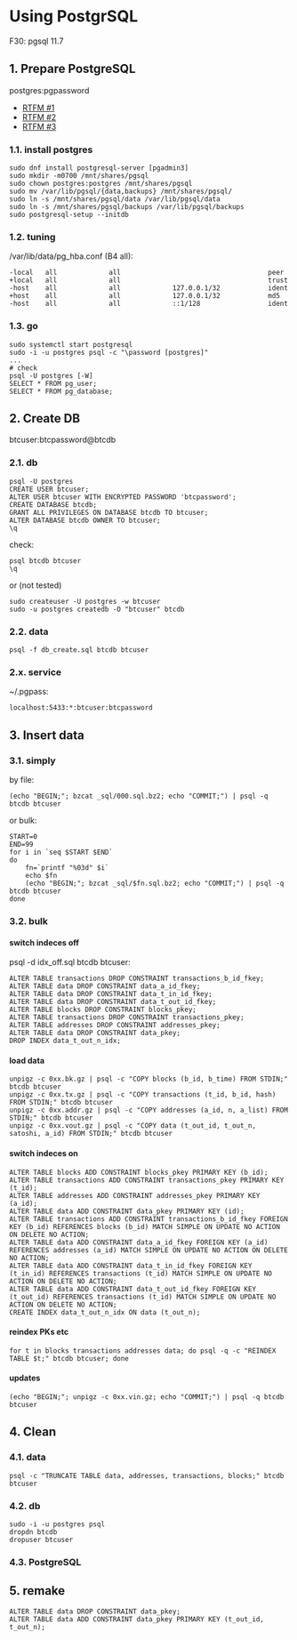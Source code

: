 # Using PostgrSQL

F30: pgsql 11.7

## 1. Prepare PostgreSQL
postgres:pgpassword

* [RTFM #1](https://linux-notes.org/ustanovka-postgresql-centos-red-hat-fedora/)
* [RTFM #2](https://www.digitalocean.com/community/tutorials/how-to-install-and-use-postgresql-on-ubuntu-18-04-ru)
* [RTFM #3](http://r00ssyp.blogspot.com/2017/03/postgresql-9.html)

### 1.1. install postgres

```
sudo dnf install postgresql-server [pgadmin3]
sudo mkdir -m0700 /mnt/shares/pgsql
sudo chown postgres:postgres /mnt/shares/pgsql
sudo mv /var/lib/pgsql/{data,backups} /mnt/shares/pgsql/
sudo ln -s /mnt/shares/pgsql/data /var/lib/pgsql/data
sudo ln -s /mnt/shares/pgsql/backups /var/lib/pgsql/backups
sudo postgresql-setup --initdb
```

### 1.2. tuning
/var/lib/data/pg_hba.conf (B4 all):

```
-local   all             all                                     peer
+local   all             all                                     trust
-host    all             all             127.0.0.1/32            ident
+host    all             all             127.0.0.1/32            md5
-host    all             all             ::1/128                 ident
```

### 1.3. go

```
sudo systemctl start postgresql
sudo -i -u postgres psql -c "\password [postgres]"
...
# check
psql -U postgres [-W]
SELECT * FROM pg_user;
SELECT * FROM pg_database;
```

## 2. Create DB

btcuser:btcpassword@btcdb

### 2.1. db

```
psql -U postgres
CREATE USER btcuser;
ALTER USER btcuser WITH ENCRYPTED PASSWORD 'btcpassword';
CREATE DATABASE btcdb;
GRANT ALL PRIVILEGES ON DATABASE btcdb TO btcuser;
ALTER DATABASE btcdb OWNER TO btcuser;
\q
```
check:
```
psql btcdb btcuser
\q
```

or (not tested)

```
sudo createuser -U postgres -w btcuser
sudo -u postgres createdb -O "btcuser" btcdb
```

### 2.2. data

```
psql -f db_create.sql btcdb btcuser
```

### 2.x. service

~/.pgpass:

```
localhost:5433:*:btcuser:btcpassword
```

## 3. Insert data

### 3.1. simply

by file:

```
(echo "BEGIN;"; bzcat _sql/000.sql.bz2; echo "COMMIT;") | psql -q btcdb btcuser
```

or bulk:

```
START=0
END=99
for i in `seq $START $END`
do
    fn=`printf "%03d" $i`
    echo $fn
    (echo "BEGIN;"; bzcat _sql/$fn.sql.bz2; echo "COMMIT;") | psql -q btcdb btcuser
done
```

### 3.2. bulk

#### switch indeces off

psql -d idx_off.sql btcdb btcuser:

```
ALTER TABLE transactions DROP CONSTRAINT transactions_b_id_fkey;
ALTER TABLE data DROP CONSTRAINT data_a_id_fkey;
ALTER TABLE data DROP CONSTRAINT data_t_in_id_fkey;
ALTER TABLE data DROP CONSTRAINT data_t_out_id_fkey;
ALTER TABLE blocks DROP CONSTRAINT blocks_pkey;
ALTER TABLE transactions DROP CONSTRAINT transactions_pkey;
ALTER TABLE addresses DROP CONSTRAINT addresses_pkey;
ALTER TABLE data DROP CONSTRAINT data_pkey;
DROP INDEX data_t_out_n_idx;
```

#### load data

```
unpigz -c 0xx.bk.gz | psql -c "COPY blocks (b_id, b_time) FROM STDIN;" btcdb btcuser
unpigz -c 0xx.tx.gz | psql -c "COPY transactions (t_id, b_id, hash) FROM STDIN;" btcdb btcuser
unpigz -c 0xx.addr.gz | psql -c "COPY addresses (a_id, n, a_list) FROM STDIN;" btcdb btcuser
unpigz -c 0xx.vout.gz | psql -c "COPY data (t_out_id, t_out_n, satoshi, a_id) FROM STDIN;" btcdb btcuser
```

#### switch indeces on

```
ALTER TABLE blocks ADD CONSTRAINT blocks_pkey PRIMARY KEY (b_id);
ALTER TABLE transactions ADD CONSTRAINT transactions_pkey PRIMARY KEY (t_id);
ALTER TABLE addresses ADD CONSTRAINT addresses_pkey PRIMARY KEY (a_id);
ALTER TABLE data ADD CONSTRAINT data_pkey PRIMARY KEY (id);
ALTER TABLE transactions ADD CONSTRAINT transactions_b_id_fkey FOREIGN KEY (b_id) REFERENCES blocks (b_id) MATCH SIMPLE ON UPDATE NO ACTION ON DELETE NO ACTION;
ALTER TABLE data ADD CONSTRAINT data_a_id_fkey FOREIGN KEY (a_id) REFERENCES addresses (a_id) MATCH SIMPLE ON UPDATE NO ACTION ON DELETE NO ACTION;
ALTER TABLE data ADD CONSTRAINT data_t_in_id_fkey FOREIGN KEY (t_in_id) REFERENCES transactions (t_id) MATCH SIMPLE ON UPDATE NO ACTION ON DELETE NO ACTION;
ALTER TABLE data ADD CONSTRAINT data_t_out_id_fkey FOREIGN KEY (t_out_id) REFERENCES transactions (t_id) MATCH SIMPLE ON UPDATE NO ACTION ON DELETE NO ACTION;
CREATE INDEX data_t_out_n_idx ON data (t_out_n);
```

#### reindex PKs etc

```
for t in blocks transactions addresses data; do psql -q -c "REINDEX TABLE $t;" btcdb btcuser; done
```

#### updates

```
(echo "BEGIN;"; unpigz -c 0xx.vin.gz; echo "COMMIT;") | psql -q btcdb btcuser
```

## 4. Clean

### 4.1. data

```
psql -c "TRUNCATE TABLE data, addresses, transactions, blocks;" btcdb btcuser
```

### 4.2. db

```
sudo -i -u postgres psql
dropdn btcdb
dropuser btcuser
```

### 4.3. PostgreSQL

## 5. remake

```
ALTER TABLE data DROP CONSTRAINT data_pkey;
ALTER TABLE data ADD CONSTRAINT data_pkey PRIMARY KEY (t_out_id, t_out_n);

```